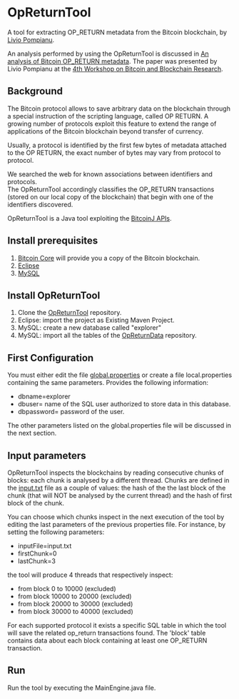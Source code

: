 # OpReturnTool

A tool for extracting OP_RETURN metadata from the Bitcoin blockchain, by [Livio Pompianu](http://tcs.unica.it/members/livio-pompianu).  

An analysis performed by using the OpReturnTool is discussed in [An analysis of Bitcoin OP_RETURN metadata](https://arxiv.org/abs/1702.01024).
The paper was presented by Livio Pompianu at the [4th Workshop on Bitcoin and Blockchain Research](http://fc17.ifca.ai/bitcoin/). 

## Background ##
The Bitcoin protocol allows to save arbitrary data on the blockchain through a special instruction of the scripting language, 
called OP RETURN. A growing number of protocols exploit this feature to extend the range of applications of the Bitcoin 
blockchain beyond transfer of currency.

Usually, a protocol is identified by the first few bytes of metadata attached to the OP RETURN, 
the exact number of bytes may vary from protocol to protocol.

We searched the web for known associations between identifiers and protocols.  
The OpReturnTool accordingly classifies the OP_RETURN transactions (stored on our local 
copy of the blockchain) that begin with one of the identifiers discovered.

OpReturnTool is a Java tool exploiting the [BitcoinJ APIs](https://bitcoinj.github.io/).

## Install prerequisites ##
1. [Bitcoin Core](https://bitcoin.org/en/bitcoin-core/) will provide you a copy of the Bitcoin blockchain.
2. [Eclipse](https://eclipse.org/)
3. [MySQL](https://www.mysql.com/)

## Install OpReturnTool ##
1. Clone the [OpReturnTool](https://github.com/BitcoinOpReturn/OpReturnTool) repository.
2. Eclipse: import the project as Existing Maven Project.
3. MySQL: create a new database called "explorer"
4. MySQL: import all the tables of the [OpReturnData](https://github.com/BitcoinOpReturn/OpReturnData) repository.

## First Configuration ##
You must either edit the file [global.properties](https://github.com/BitcoinOpReturn/OpReturnTool/blob/master/src/main/resources/global.properties) 
or create a file local.properties containing the same parameters. Provides the following information:
- dbname=explorer
- dbuser= name of the SQL user authorized to store data in this database.
- dbpassword= password of the user.

The other parameters listed on the global.properties file will be discussed in the next section.

## Input parameters ##
OpReturnTool inspects the blockchains by reading consecutive chunks of blocks: each chunk is analysed by a different thread.
Chunks are defined in the [input.txt](https://github.com/BitcoinOpReturn/OpReturnTool/blob/master/src/main/resources/input.txt) 
file as a couple of values: the hash of the the last block of the chunk (that will NOT be analysed by the current thread) 
and the hash of first block of the chunk.

You can choose which chunks inspect in the next execution of the tool by editing the last 
parameters of the previous properties file. For instance, by setting the following parameters:

- inputFile=input.txt
- firstChunk=0
- lastChunk=3

the tool will produce 4 threads that respectively inspect:

- from block 0 to 10000 (excluded)
- from block 10000 to 20000 (excluded)
- from block 20000 to 30000 (excluded)
- from block 30000 to 40000 (excluded)

For each supported protocol it exists a specific SQL table in which the tool
will save the related op_return transactions found. The 'block' table contains
data about each block containing at least one OP_RETURN transaction.

## Run ##
Run the tool by executing the MainEngine.java file.